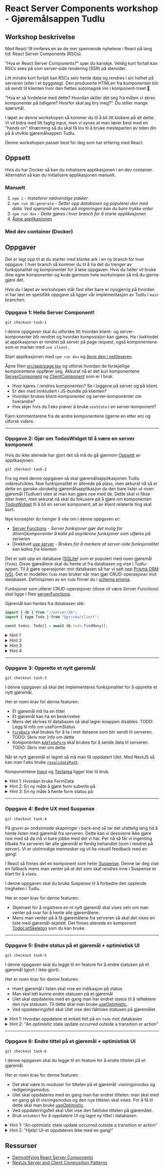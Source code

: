 # React Server Components workshop - Gjøremålsappen Tudlu

## Workshop beskrivelse

Med React 19 innføres en av de mer spennende nyhetene i React på lang tid: React Server Components (RSCs).

"Hva er React Server Components?" spør du kanskje. Veldig kort fortalt kan RSCs sees på som server-side rendering (SSR) på steroider.

Litt mindre kort fortalt kan RSCs selv hente data og rendres i sin helhet på serveren (eller i et byggsteg).
Den produserte HTMLen fra komponenten blir så sendt til klienten hvor den flettes automagisk inn i komponent-treet 🤯

"Hva er så fordelene med dette? Hvordan skiller det seg fra måten vi skrev komponenter på tidligere? Hvorfor skal jeg bry meg?". Du stiller mange spørsmål.

I løpet av denne workshopen så kommer du til å bli litt klokere på alt dette.
Vi vil bidra med litt faglig input, men vi synes at man lærer best med en "hands on" tilnærming så du skal få lov til å bruke mesteparten av tiden din på å utvikle gjøremålsappen Tudlu.

Denne workshopen passer best for deg som har erfaring med React.

## Oppsett

Hvis du har Docker så kan du initialisere applikasjonen i en dev container. Alternativt så kan du initialisere applikasjonen manuelt.

### Manuelt

1. `npm i` - _Installerer nødvendige pakker_
2. `npm run db:generate` - _Setter opp databasen og populerer den med data. Ved spørsmål om navn på migreringen kan du bare trykke enter_
3. `npm run dev` - _Dette gjøres i hver branch for å starte applikasjonen_
4. [Åpne applikasjonen](http://localhost:3000)

### Med dev container (Docker)

## Oppgaver

Det er lagt opp til at du starter med blanke ark i en ny branch for hver oppgave. I hver branch så kommer du til å ha det du trenger av funksjonalitet og komponenter for å løse oppgaven. Hvis du heller vil bruke dine egne komponenter og kode gjennom hele workshopen så må du gjerne gjøre det.

Hvis du i løpet av workshopen står fast eller bare er nysgjerrig på hvordan vi har løst en spesifikk oppgave så ligger vår implementasjon av Tudlu i `main` branchen.

### Oppgave 1: Hello Server Component!

```
git checkout task-1
```

I denne oppgaven skal du utforske litt hvordan klient- og server-komponenter blir rendret og hvordan komposisjon kan gjøres.
Ha i bakhodet at applikasjonen er rendret på server på page request, også komponentene som er marker med `use client`.

Start applikasjonen med `npm run dev` og [åpne den i nettleseren](http://localhost:3000).

Åpne filen [src/app/page.tsx](./src/app/page.tsx) og utforsk hvordan de forskjellige komponentene oppfører seg.
Akkurat nå er det kun komponentene [ServerComponent](./src/components/serverComponent.tsx) og [ClientComponent](./src/components/clientComponent.tsx) som er i bruk.

- Hvor kjøres / rendres komponenten? Se i loggene på server og på klient.
- Er den med innkludert i JS-bundle på klienten?
- Hvordan brukes klient-komponenter og server-komponenter om hverandre?
- Hva skjer hvis du f.eks prøver å bruke `useState` i en server-komponent?

Fjern kommentarene fra de andre komponentene (gjerne en etter en) og utforsk videre.

---

### Oppgave 2: Gjør om TodosWidget til å være en server komponent

Hvis du ikke allerede har gjort det så må du gå gjennom [Oppsett](#oppsett) av applikasjonen.

```
git checkout task-2
```

Fra og med denne oppgaven så skal gjøremålsapplikasjonen Tudlu videreutvikles. Noe funksjonalitet er allerede på plass, men akkurat nå så er dette en ganske ubrukelig gjøremålsapplikasjon da den bare lister ut noen gjøremål (Tudluer) uten at man kan gjøre noe med de.
Dette skal vi fikse etter hvert, men akkurat nå skal du fokusere på å gjøre om komponenten [TodosWidget](./src/components/todoList/todosWidget.tsx) til å bli en server komponent; alt av klient relaterte ting skal bort.

Nye konsepter du trenger å vite om i denne oppgaven er:

- [Server Functions](https://react.dev/reference/rsc/server-functions) - _Server funksjoner gjør det mulig for (klient)komponenter å kalle på asynkrone funksjoner som utføres på serveren_
- Direktivet [use server](https://react.dev/reference/rsc/use-server) - _Brukes for å markere at server-side funksjonalitet kan kalles fra klienten_

Det er satt opp en database ([SQLite](https://www.sqlite.org/)) som er populert med noen gjøremål (`Todo`).
Disse gjøreålene skal du hente ut fra databasen og vise i Tudlu-appen.
Til å gjøre operasjoner mot databasen så har vi satt opp [Prisma ORM (v5)](https://www.prisma.io/docs/orm). Det er modellen `Todo` man bruker når man gjør CRUD-operasjoner mot databasen. Definisjonen av en `todo` finner du i [schema.prisma](./prisma/schema.prisma).

Funksjoner som utfører CRUD-operasjoner (disse vil være _Server Functions_) skal ligge i filen [serverFunctions](./src/server/serverFunctions.ts).

Gjøremål kan hentes fra databasen slik:

```ts
import { db } from "~/server/db";
import { type Todo } from "@prisma/client";

const todos: Todo[] = await db.todo.findMany();
```

<details>
  <summary>Hint 1</summary>
  <p>Selve datahentingen gjøres i <code>TodosWidget</code></p>
</details>
<details>
  <summary>Hint 2</summary>
  <p>Klienten må kunne hente data fra serveren på en eller annen måte</p>
</details>
<details>
  <summary>Hint 3</summary>
  <p><code>'use server';</code></p>
</details>
<details>
  <summary>Hint 4</summary>
  <p>Det kan være en god ide å ha server-funksjoner samlet i en egen fil.</p>
</details>

---

### Oppgave 3: Opprette et nytt gjøremål

```
git checkout task-3
```

I denne oppgaven så skal det implementeres funksjonalitet for å opprette et nytt gjøremål.

Her er noen krav for denne featuren:

- Et gjøremål må ha en tittel
- Et gjøremål kan ha en beskrivelse
- Mens det skrives til databasen så skal lagre-knappen disables. TODO: Legg til info om useFormStatus
- [`FormData`](https://developer.mozilla.org/en-US/docs/Web/API/FormData) skal brukes for å ta i mot dataene som blir sendt til serveren. TODO: Skriv mer info om dette
- Komponenten [`AddTodoForm`](./src/components/addTodoForm.tsx) skal brukes for å sende data til serveren. TODO: Skriv mer om dette

Når et nytt gjøremål er lagret så må man få oppdatert UIet. Med NextJS så kan man f.eks bruke [`revalidatePath`](https://nextjs.org/docs/app/api-reference/functions/revalidatePath).

Komponentene [Input](./src/components/ui/input.tsx) og [Textarea](./src/components/ui/textarea.tsx) ligger klar til bruk.

<details>
  <summary>Hint 1: Hvordan bruke FormData</summary>
  <p>
    <pre>
      <code>
      function addTodo(formData: FormData) {
        const todo = {
          title: formData.get("title") as string,
          description: formData.get("description") as string | null,
        };
      }
      </code>
    </pre>
  </p>
</details>
<details>
  <summary>Hint 2: En ny måte å gjøre form submits på</summary>
  <p>Bruk en <i>Server Function</i> for å gjøre form submit</p>
  <p><a href="https://react.dev/reference/react-dom/components/form#handle-form-submission-with-a-server-function">Dokumentasjon</a></p>
</details>
<details>
  <summary>Hint 3: En ny måte å hente form status på</summary>
  <p>Bruk <code>useFormStatus</code> for å sette <code>disabled</code> på lagre-knappen</p>
  <p><a href="https://react.dev/reference/react-dom/components/form#display-a-pending-state-during-form-submission">Dokumentasjon</a></p>
</details>

---

### Oppgave 4: Bedre UX med Suspense

```
git checkout task-4
```

På grunn av ondsinnede skapninger i back-end så tar det ufattelig lang tid å hente listen med gjøremål fra serveren.
Dette kan vi dessverre ikke gjøre noe med så da må vi bare jobbe med det vi har.
Per nå så får vi ingenting tilbake fra serveren før alle gjøremål er ferdig behandlet (som i rendret på server). Vi er utolmodige mennesker og vil ha visuell feedback med en gang!

I React så finnes det en komponent som heter [Suspense](https://react.dev/reference/react/Suspense). Denne lar deg vise en fallback mens man venter på at det som skal rendres inne i Suspense er klart for å vises.

I denne oppgaven skal du bruke Suspense til å forbedre den opplevde tregheten i Tudlu.

Her er noen krav for denne featuren:

- Skjemaet for å registrere en nt nytt gjøremål skal vises selv om man venter på svar for å hente alle gjøremålene.
- Mens man venter på å få gjøremålene fra serveren så skal det vises en liste med gjøremål-skjelett. Det finnes allerede en komponent [TodoListSkeleton](./src/components/todoList/todoListSkeleton.tsx) som du kan bruke.

---

### Oppgave 5: Endre status på et gjøremål + optimistisk UI

```
git checkout task-5
```

I denne oppgaven skal du legge til en feature for å endre statusen på et gjøremål (gjort / ikke gjort).

Her er noen krav for denne featuren:

- Hvert gjøremål i listen skal vise en indikasjon på status
- Man skal lett kunne endre statusen på et gjøremål
- UIet skal oppdateres med en gang man har endret status til å reflektere den nye statusen. Til dette skal man bruke [useOptimistic](https://react.dev/reference/react/useOptimistic).
- Ved oppdateringsfeil skal UIet vise den faktiske statusen på gjøremålet.

<details>
  <summary>Hint 1: Hvordan oppdatere et enkelt felt på en <code>todo</code> mot databasen</summary>
  <p>
    <pre>
      <code>
        db.todo.update({
          where: {
            id,
          },
          data: {
            done,
          },
        });
      </code>
    </pre>
  </p>
</details>
<details>
  <summary>Hint 2: <q>An optimistic state update occurred outside a transition or action</q></summary>
  <p>Bruk <code><a href="https://react.dev/reference/react/useTransition">useTransition</a></code></p>
</details>

---

### Oppgave 6: Endre tittel på et gjøremål + optimistisk UI

```
git checkout task-6
```

I denne oppgaven skal du legge til en feature for å endre tittelen på et gjøremål.

Her er noen krav for denne featuren:

- Det skal være to moduser for tittelen på et gjøremål: visningsmodus og redigeringsmodus.
- UIet skal oppdateres med en gang man har endret tittelen: man skal med en gang gå til visningsmodus og den nye tittelen skal vises. For å få til dette skal man bruke [useOptimistic](https://react.dev/reference/react/useOptimistic).
- Ved oppdateringsfeil skal UIet vise den faktiske tittelen på gjøremålet.
- Bruk `onSubmit` for å oppdatere UI og lagre ny tittel i databasen.

<details>
  <summary>Hint 1: <q>An optimistic state update occurred outside a transition or action</q></summary>
  <p>Bruk <code><a href="https://react.dev/reference/react/useTransition">useTransition</a></code></p>
</details>
<details>
  <summary>Hint 2: "Hjelp! UI-et oppdateres ikke med en gang!"</summary>
  Metoden som oppdaterer modusen for tittelen skal ikke være inne i <code>useTransition</code>.
</details>

## Ressurser

- [Demystifying React Server Components](https://demystifying-rsc.vercel.app/)
- [NextJs Server and Client Composition Patterns](https://nextjs.org/docs/app/building-your-application/rendering/composition-patterns)
